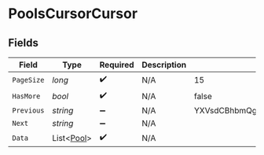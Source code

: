 # PoolsCursorCursor


## Fields

| Field                                         | Type                                          | Required                                      | Description                                   | Example                                       |
| --------------------------------------------- | --------------------------------------------- | --------------------------------------------- | --------------------------------------------- | --------------------------------------------- |
| `PageSize`                                    | *long*                                        | :heavy_check_mark:                            | N/A                                           | 15                                            |
| `HasMore`                                     | *bool*                                        | :heavy_check_mark:                            | N/A                                           | false                                         |
| `Previous`                                    | *string*                                      | :heavy_minus_sign:                            | N/A                                           | YXVsdCBhbmQgYSBtYXhpbXVtIG1heF9yZXN1bHRzLol=  |
| `Next`                                        | *string*                                      | :heavy_minus_sign:                            | N/A                                           |                                               |
| `Data`                                        | List<[Pool](../../Models/Components/Pool.md)> | :heavy_check_mark:                            | N/A                                           |                                               |